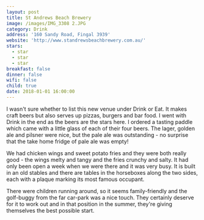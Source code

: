 ```yaml
---
layout: post
title: St Andrews Beach Brewery
image: /images/IMG_3308 2.JPG
category: Drink
address: '160 Sandy Road, Fingal 3939'
website: 'http://www.standrewsbeachbrewery.com.au/'
stars:
  - star
  - star
  - star
breakfast: false
dinner: false
wifi: false
child: true
date: 2018-01-01 16:00:00
---
```



I wasn't sure whether to list this new venue under Drink or Eat. It makes craft beers but also serves up pizzas, burgers and bar food. I went with Drink in the end as the beers are the stars here. I ordered a tasting paddle which came with a little glass of each of their four beers. The lager, golden ale and pilsner were nice, but the pale ale was outstanding - no surprise that the take home fridge of pale ale was empty!

We had chicken wings and sweet potato fries and they were both really good - the wings melty and tangy and the fries crunchy and salty. It had only been open a week when we were there and it was very busy. It is built in an old stables and there are tables in the horseboxes along the two sides, each with a plaque marking its most famous occupant.

There were children running around, so it seems family-friendly and the golf-buggy from the far car-park was a nice touch. They certainly deserve for it to work out and in that position in the summer, they're giving themselves the best possible start.